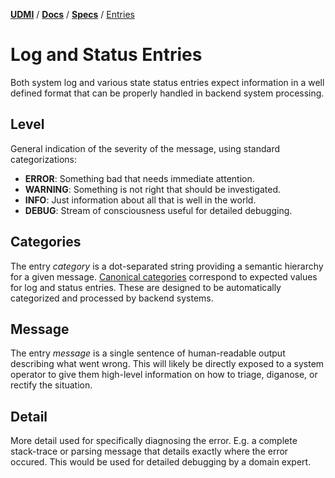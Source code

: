 [**UDMI**](../../) / [**Docs**](../) / [**Specs**](./) / [Entries](#)

# Log and Status Entries

Both system log and various state status entries expect information in a well defined format
that can be properly handled in backend system processing.

## Level

General indication of the severity of the message, using standard categorizations:

* **ERROR**: Something bad that needs immediate attention.
* **WARNING**: Something is not right that should be investigated.
* **INFO**: Just information about all that is well in the world.
* **DEBUG**: Stream of consciousness useful for detailed debugging.

## Categories

The entry _category_ is a dot-separated string providing a semantic hierarchy for a given message.
[Canonical categories](categories.md) correspond to expected values for log and status entries. These
are designed to be automatically categorized and processed by backend systems.

## Message

The entry _message_ is a single sentence of human-readable output describing what went wrong.
This will likely be directly exposed to a system operator to give them high-level information on
how to triage, diganose, or rectify the situation.

## Detail

More detail used for specifically diagnosing the error. E.g. a complete stack-trace or parsing
message that details exactly where the error occured. This would be used for detailed debugging by
a domain expert.
